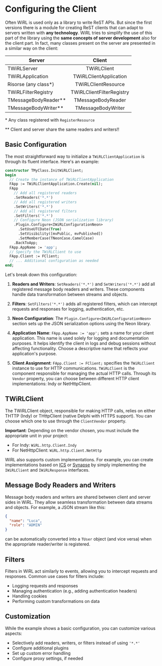 # Configuring the Client

Often WiRL is used only as a library to write ReST APIs. But since the first versions there is a module for creating ReST clients that can adapt to servers written with **any technology**. WiRL tries to simplify the use of this part of the library using the **same concepts of server development** also for the client part. In fact, many classes present on the server are presented in a similar way on the client:

| Server               | Client                    |
| -------------------- |:-------------------------:|
| TWiRLServer          | TWiRLClient               | 
| TWiRLApplication     | TWiRLClientApplication    |
| Risorse (any class*) | TWiRLClientResource       |
| TWiRLFilterRegistry  | TWiRLClientFilterRegistry |
| TMessageBodyReader** | TMessageBodyReader        |
| TMessageBodyWriter** | TMessageBodyWriter        |

\* Any class registered with `RegisterResource`

** Client and server share the same readers and writers!!

## Basic Configuration

The most straightforward way to initialize a `TWiRLClientApplication` is through its fluent interface. Here's an example:

```pascal
constructor TMyClass.InitWiRLClient;
begin
  // Create the instance of TWiRLClientApplication
  FApp := TWiRLClientApplication.Create(nil);
  FApp
    // Add all registered readers
    .SetReaders('*.*')
    // Add all registered writers
    .SetWriters('*.*')
    // Add all registered filters
    .SetFilters('*.*')
    // Configure Neon (JSON serialization library)
    .Plugin.Configure<IWiRLConfigurationNeon>
      .SetUseUTCDate(True)
      .SetVisibility([mvPublic, mvPublished])
      .SetMemberCase(TNeonCase.CamelCase)
    .BackToApp;
  FApp.AppName := 'app';
  // Specify the TWiRLClient to use
  FApp.Client := FClient;
  // ... Additional configuration as needed
end;
```

Let's break down this configuration:

1. **Readers and Writers**: `SetReaders('*.*')` and `SetWriters('*.*')` add all registered message body readers and writers. These components handle data transformation between streams and objects.

2. **Filters**: `SetFilters('*.*')` adds all registered filters, which can intercept requests and responses for logging, authentication, etc.

3. **Neon Configuration**: The `Plugin.Configure<IWiRLConfigurationNeon>` section sets up the JSON serialization options using the Neon library.

4. **Application Name**: `FApp.AppName := 'app';` sets a name for your client application. This name is used solely for logging and documentation purposes. It helps identify the client in logs and debug sessions without affecting functionality. Choose a descriptive name that reflects your application's purpose.

5. **Client Assignment**: `FApp.Client := FClient;` specifies the `TWiRLClient` instance to use for HTTP communications. `TWiRLClient` is the component responsible for managing the actual HTTP calls. Through its `Vendor` property, you can choose between different HTTP client implementations: Indy or NetHttpClient.


## TWiRLClient

The TWiRLClient object, responsible for making HTTP calls, relies on either THTTP (Indy) or THttpClient (native Delphi with HTTPS support). You can choose which one to use through the `ClientVendor` property. 

**Important**: Depending on the vendor chosen, you must include the appropriate unit in your project:
- For Indy: `WiRL.http.Client.Indy`
- For NetHttpClient: `WiRL.http.Client.NetHttp`

WiRL also supports custom implementations. For example, you can create implementations based on [ICS](http://www.overbyte.be/frame_index.html) or [Synapse](https://sourceforge.net/projects/synalist/) by simply implementing the `IWiRLClient` and `IWiRLResponse` interfaces.


## Message Body Readers and Writers

Message body readers and writers are shared between client and server sides in WiRL. They allow seamless transformation between data streams and objects. For example, a JSON stream like this:

```json
{
  "name": "Luca",
  "role": "ADMIN"
}
```

can be automatically converted into a `TUser` object (and vice versa) when the appropriate reader/writer is registered.

## Filters

Filters in WiRL act similarly to events, allowing you to intercept requests and responses. Common use cases for filters include:

- Logging requests and responses
- Managing authentication (e.g., adding authentication headers)
- Handling cookies
- Performing custom transformations on data

## Customization

While the example shows a basic configuration, you can customize various aspects:

- Selectively add readers, writers, or filters instead of using `'*.*'`
- Configure additional plugins
- Set up custom error handling
- Configure proxy settings, if needed
